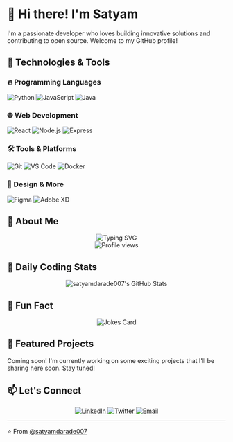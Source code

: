 # 👋 Hi there! I'm Satyam

I'm a passionate developer who loves building innovative solutions and contributing to open source. Welcome to my GitHub profile!

## 🚀 Technologies & Tools

### 🔥 Programming Languages
![Python](https://img.shields.io/badge/Python-3776AB?style=for-the-badge&logo=python&logoColor=white)
![JavaScript](https://img.shields.io/badge/JavaScript-F7DF1E?style=for-the-badge&logo=javascript&logoColor=black)
![Java](https://img.shields.io/badge/Java-ED8B00?style=for-the-badge&logo=openjdk&logoColor=white)

### 🌐 Web Development
![React](https://img.shields.io/badge/React-20232A?style=for-the-badge&logo=react&logoColor=61DAFB)
![Node.js](https://img.shields.io/badge/Node.js-43853D?style=for-the-badge&logo=node.js&logoColor=white)
![Express](https://img.shields.io/badge/Express.js-404D59?style=for-the-badge)

### 🛠️ Tools & Platforms
![Git](https://img.shields.io/badge/Git-F05032?style=for-the-badge&logo=git&logoColor=white)
![VS Code](https://img.shields.io/badge/VS_Code-0078D4?style=for-the-badge&logo=visual%20studio%20code&logoColor=white)
![Docker](https://img.shields.io/badge/Docker-2496ED?style=for-the-badge&logo=docker&logoColor=white)

### 🎨 Design & More
![Figma](https://img.shields.io/badge/Figma-F24E1E?style=for-the-badge&logo=figma&logoColor=white)
![Adobe XD](https://img.shields.io/badge/Adobe%20XD-470137?style=for-the-badge&logo=Adobe%20XD&logoColor=#FF61F6)

## 🎯 About Me

<div align="center">
  <img src="https://readme-typing-svg.herokuapp.com?font=Fira+Code&weight=600&size=24&duration=3000&pause=1000&color=00F72F&center=true&vCenter=true&width=500&height=50&lines=Hello%2C+I'm+Satyam+%F0%9F%91%8B;Full+Stack+Developer;Open+Source+Enthusiast;Tech+Explorer" alt="Typing SVG" />
  <br/>
  <img src="https://komarev.com/ghpvc/?username=satyamdarade007&style=flat-square&color=blue" alt="Profile views"/>
</div>

## 🚀 Daily Coding Stats

<!-- GitHub Stats Card -->
<div align="center">
  <img src="https://github-readme-streak-stats.herokuapp.com/?user=satyamdarade007&theme=radical" alt="satyamdarade007's GitHub Stats" />
</div>

## 🤖 Fun Fact

<div align="center">
  <img src="https://readme-jokes.vercel.app/api?hideBorder&theme=radical" alt="Jokes Card" />
</div>

## 🚀 Featured Projects

Coming soon! I'm currently working on some exciting projects that I'll be sharing here soon. Stay tuned!

## 📫 Let's Connect

<div align="center">
  <a href="https://www.linkedin.com/in/satyam-darade007/" target="_blank" rel="noopener noreferrer" title="Connect on LinkedIn">
    <img src="https://img.shields.io/badge/LinkedIn-0077B5?style=for-the-badge&logo=linkedin&logoColor=white" alt="LinkedIn">
  </a>
  
  <a href="https://x.com/the_leOcious?t=GbGcWUj8iBkEQ6Gnoq9iAw&s=09" target="_blank" rel="noopener noreferrer" title="Follow on Twitter">
    <img src="https://img.shields.io/badge/Twitter-1DA1F2?style=for-the-badge&logo=twitter&logoColor=white" alt="Twitter">
  </a>
  
  <a href="mailto:satyamd353@gmail.com" title="Send me an email">
    <img src="https://img.shields.io/badge/Gmail-D14836?style=for-the-badge&logo=gmail&logoColor=white" alt="Email">
  </a>
</div>

---

⭐️ From [@satyamdarade007](https://github.com/satyamdarade007)
